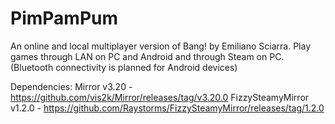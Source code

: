 # PimPamPum
An online and local multiplayer version of Bang! by Emiliano Sciarra. Play games through LAN on PC and Android and through Steam on PC.
(Bluetooth connectivity is planned for Android devices)

Dependencies:
Mirror v3.20 - https://github.com/vis2k/Mirror/releases/tag/v3.20.0
FizzySteamyMirror v1.2.0 - https://github.com/Raystorms/FizzySteamyMirror/releases/tag/1.2.0
